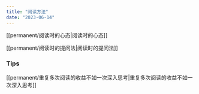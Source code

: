 ```yaml
---
title: "阅读方法"
date: "2023-06-14"
---
```


[[permanent/阅读时的心态|阅读时的心态]]

[[permanent/阅读时的提问法|阅读时的提问法]]

### Tips
[[permanent/重复多次阅读的收益不如一次深入思考|重复多次阅读的收益不如一次深入思考]]